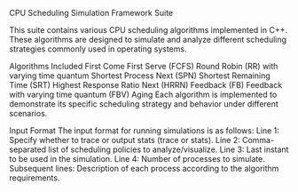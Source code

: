 CPU Scheduling Simulation Framework Suite

This suite contains various CPU scheduling algorithms implemented in C++. These algorithms are designed to simulate and analyze different scheduling strategies commonly used in operating systems.

Algorithms Included First Come First Serve (FCFS) Round Robin (RR) with varying time quantum Shortest Process Next (SPN) Shortest Remaining Time (SRT) Highest Response Ratio Next (HRRN) Feedback (FB) Feedback with varying time quantum (FBV) Aging Each algorithm is implemented to demonstrate its specific scheduling strategy and behavior under different scenarios.

Input Format The input format for running simulations is as follows: Line 1: Specify whether to trace or output stats (trace or stats). Line 2: Comma-separated list of scheduling policies to analyze/visualize. Line 3: Last instant to be used in the simulation. Line 4: Number of processes to simulate. Subsequent lines: Description of each process according to the algorithm requirements.
